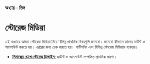 ### অধ্যায় - তিন ###
# স্টোরেজ মিডিয়া #

এই অধ্যায়ে আমরা স্টোরেজ মিডিয়া নিয়ে বিভিন্ন প্রাথমিক বিষয়গুলি জানবো। জানবো কীভাবে তাদের মাউন্ট ও আনমাউন্ট করতে হয়। এররের জন্য চেক করতে হয়। পার্টিশনিং এবং বিভিন্ন স্টোরেজ মিডিয়ার ব্যবহার।

*  [**লিনাক্সের চোখে স্টোরেজ ডিভাইস**:](3.3.1.basic-concept.md) মাউন্ট ও আনমাউন্ট সম্পর্কিত প্রাথমিক ধারণা।